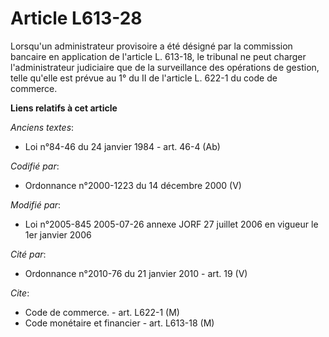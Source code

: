 # Article L613-28

Lorsqu'un administrateur provisoire a été désigné par la commission bancaire en application de l'article L. 613-18, le
tribunal ne peut charger l'administrateur judiciaire que de la surveillance des opérations de gestion, telle qu'elle est
prévue au 1° du II de l'article L. 622-1 du code de commerce.

**Liens relatifs à cet article**

_Anciens textes_:

  - Loi n°84-46 du 24 janvier 1984 - art. 46-4 (Ab)

_Codifié par_:

  - Ordonnance n°2000-1223 du 14 décembre 2000 (V)

_Modifié par_:

  - Loi n°2005-845 2005-07-26 annexe JORF 27 juillet 2006 en vigueur le 1er janvier 2006

_Cité par_:

  - Ordonnance n°2010-76 du 21 janvier 2010 - art. 19 (V)

_Cite_:

  - Code de commerce. - art. L622-1 (M)
  - Code monétaire et financier - art. L613-18 (M)

